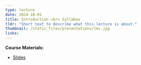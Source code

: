```yaml
---
type: lecture
date: 2024-10-01
title: Introduction <br> Syllabus
tldr: "Short text to describe what this lecture is about."
thumbnail: /static_files/presentations/lec.jpg
links: 
---
```

**Course Materials:**
- [Slides](https://ML-Graph.github.io/fall-2024/files/lectures1-syllabus.pdf)
